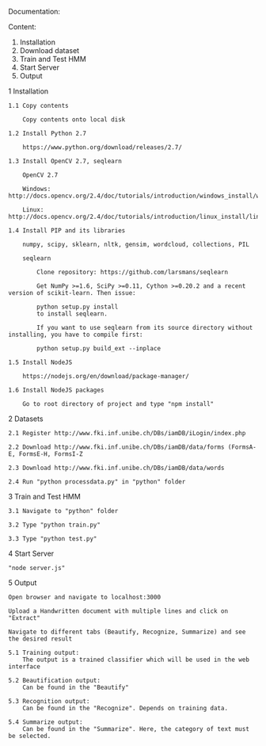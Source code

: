 Documentation:

Content:

1) Installation
2) Download dataset
3) Train and Test HMM
4) Start Server
5) Output

1 Installation

	1.1 Copy contents

		Copy contents onto local disk

	1.2 Install Python 2.7 

		https://www.python.org/download/releases/2.7/

	1.3 Install OpenCV 2.7, seqlearn

		OpenCV 2.7

		Windows: http://docs.opencv.org/2.4/doc/tutorials/introduction/windows_install/windows_install.html

		Linux: http://docs.opencv.org/2.4/doc/tutorials/introduction/linux_install/linux_install.html

	1.4 Install PIP and its libraries

		numpy, scipy, sklearn, nltk, gensim, wordcloud, collections, PIL

		seqlearn

			Clone repository: https://github.com/larsmans/seqlearn

			Get NumPy >=1.6, SciPy >=0.11, Cython >=0.20.2 and a recent version of scikit-learn. Then issue:

			python setup.py install
			to install seqlearn.

			If you want to use seqlearn from its source directory without installing, you have to compile first:

			python setup.py build_ext --inplace

	1.5 Install NodeJS

		https://nodejs.org/en/download/package-manager/

	1.6 Install NodeJS packages

		Go to root directory of project and type "npm install"

2 Datasets

	2.1 Register http://www.fki.inf.unibe.ch/DBs/iamDB/iLogin/index.php

	2.2 Download http://www.fki.inf.unibe.ch/DBs/iamDB/data/forms (FormsA-E, FormsE-H, FormsI-Z
	
	2.3 Download http://www.fki.inf.unibe.ch/DBs/iamDB/data/words

	2.4 Run "python processdata.py" in "python" folder

3 Train and Test HMM

	3.1 Navigate to "python" folder

	3.2 Type "python train.py"

	3.3 Type "python test.py"

4 Start Server

	"node server.js"

5 Output

	Open browser and navigate to localhost:3000

	Upload a Handwritten document with multiple lines and click on "Extract"

	Navigate to different tabs (Beautify, Recognize, Summarize) and see the desired result

	5.1 Training output:
		The output is a trained classifier which will be used in the web interface

	5.2 Beautification output:
		Can be found in the "Beautify"	

	5.3 Recognition output:
		Can be found in the "Recognize". Depends on training data.

	5.4 Summarize output:
		Can be found in the "Summarize". Here, the category of text must be selected.